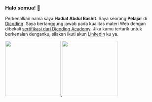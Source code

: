 ### Halo semua! 👋

Perkenalkan nama saya **Hadiat Abdul Bashit**.
Saya seorang **Pelajar** di [Dicoding](https://www.dicoding.com/).
Saya bertanggung jawab pada kualitas materi Web dengan dibekali [sertifikasi dari Dicoding Academy](https://www.dicoding.com/certificates/JMZV25JJOZN9).
Jika kamu tertarik untuk berkenalan denganku, silakan ikuti akun [Linkedin](https://www.linkedin.com/in/hadiat-a-b-77b03b225/) ku ya.

<p align="left">
<a href="https://github.com/HadiatAbdulBashit">
  <img height="180em" src="https://github-readme-stats-eight-theta.vercel.app/api?username=HadiatAbdulBashit&show_icons=true&theme=algolia&include_all_commits=true&count_private=true"/>
  <img height="180em" src="https://github-readme-stats-eight-theta.vercel.app/api/top-langs/?username=HadiatAbdulBashit&layout=compact&langs_count=8&theme=algolia"/>
</a>
</p>
